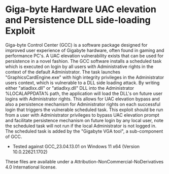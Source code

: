 # Giga-byte Hardware UAC elevation and Persistence DLL side-loading Exploit

Giga-byte Control Center (GCC) is a software package designed for improved user 
experience of Gigabyte hardware, often found in gaming and performance PC's.
A UAC elevation vulnerability exists that can be used for persistence in a
novel fashion. The GCC software installs a scheduled task which is executed
on login by all users with Administrative rights in the context of the default
Administrator. The task launches "GraphicsCardEngine.exe" with high integrity
privileges in the Administrator users context, which is vulnerable to a DLL
side loading attack. By writing either "atiadlxx.dll" or "atiadlxy.dll" DLL 
into the Administrator %LOCALAPPDATA% path, the application will load the DLL's 
on future user logins with Administrator rights. This allows for UAC elevation 
bypass and also a persistence mechanism for Administrator rights on each
successful login that triggers the vulnerable scheduled task. This exploit should
be run from a user with Administrator privileges to bypass UAC elevation prompt
and facilitate persistence mechanism on future login by any local user, note the
scheduled task will not run if the local Administrator is not logged in. The 
scheduled task is added by the "Gigabyte VGA tool", a sub-component of GCC.

* Tested against GCC_23.04.13.01 on Windows 11 x64 (Version 10.0.22621.1702)

These files are available under a Attribution-NonCommercial-NoDerivatives 4.0 International license.